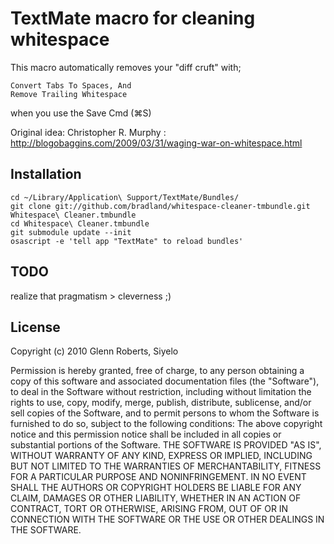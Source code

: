 # TextMate macro for cleaning whitespace

This macro automatically removes your "diff cruft" with;

    Convert Tabs To Spaces, And
    Remove Trailing Whitespace

when you use the Save Cmd (⌘S)

Original idea: Christopher R. Murphy : http://blogobaggins.com/2009/03/31/waging-war-on-whitespace.html

## Installation

    cd ~/Library/Application\ Support/TextMate/Bundles/
    git clone git://github.com/bradland/whitespace-cleaner-tmbundle.git Whitespace\ Cleaner.tmbundle
    cd Whitespace\ Cleaner.tmbundle
    git submodule update --init
    osascript -e 'tell app "TextMate" to reload bundles'

## TODO

   realize that pragmatism > cleverness ;)

## License

Copyright (c) 2010 Glenn Roberts, Siyelo

Permission is hereby granted, free of charge, to any person obtaining
a copy of this software and associated documentation files (the
"Software"), to deal in the Software without restriction, including
without limitation the rights to use, copy, modify, merge, publish,
distribute, sublicense, and/or sell copies of the Software, and to
permit persons to whom the Software is furnished to do so, subject to
the following conditions:
The above copyright notice and this permission notice shall be
included in all copies or substantial portions of the Software.
THE SOFTWARE IS PROVIDED "AS IS", WITHOUT WARRANTY OF ANY KIND,
EXPRESS OR IMPLIED, INCLUDING BUT NOT LIMITED TO THE WARRANTIES OF
MERCHANTABILITY, FITNESS FOR A PARTICULAR PURPOSE AND
NONINFRINGEMENT. IN NO EVENT SHALL THE AUTHORS OR COPYRIGHT HOLDERS BE
LIABLE FOR ANY CLAIM, DAMAGES OR OTHER LIABILITY, WHETHER IN AN ACTION
OF CONTRACT, TORT OR OTHERWISE, ARISING FROM, OUT OF OR IN CONNECTION
WITH THE SOFTWARE OR THE USE OR OTHER DEALINGS IN THE SOFTWARE.
